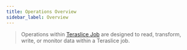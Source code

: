 ```yaml
---
title: Operations Overview
sidebar_label: Overview
---
```


> Operations within [Teraslice Job](../overview.md) are designed to read, transform, write, or monitor data within a Teraslice job.
